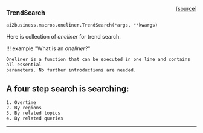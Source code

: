 <span style="float:right;">[[source]](https://github.com/ai2business/ai2business/blob/main/ai2business/macros/oneliner.py#L22)</span>

### TrendSearch


```python
ai2business.macros.oneliner.TrendSearch(*args, **kwargs)
```


Here is collection of *oneliner* for trend search.

!!! example "What is an *oneliner*?"

    Oneliner is a function that can be executed in one line and contains all essential
    parameters. No further introductions are needed.

## A four step search is searching:

    1. Overtime
    2. By regions
    3. By related topics
    4. By related queries


----

